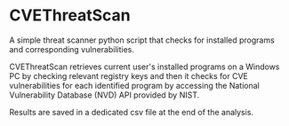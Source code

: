 # CVEThreatScan
A simple threat scanner python script that checks for installed programs and corresponding vulnerabilities.

CVEThreatScan retrieves current user's installed programs on a Windows PC by checking relevant registry keys and then it checks for CVE vulnerabilities for each identified program by accessing the National Vulnerability Database (NVD) API provided by NIST.

Results are saved in a dedicated csv file at the end of the analysis.

